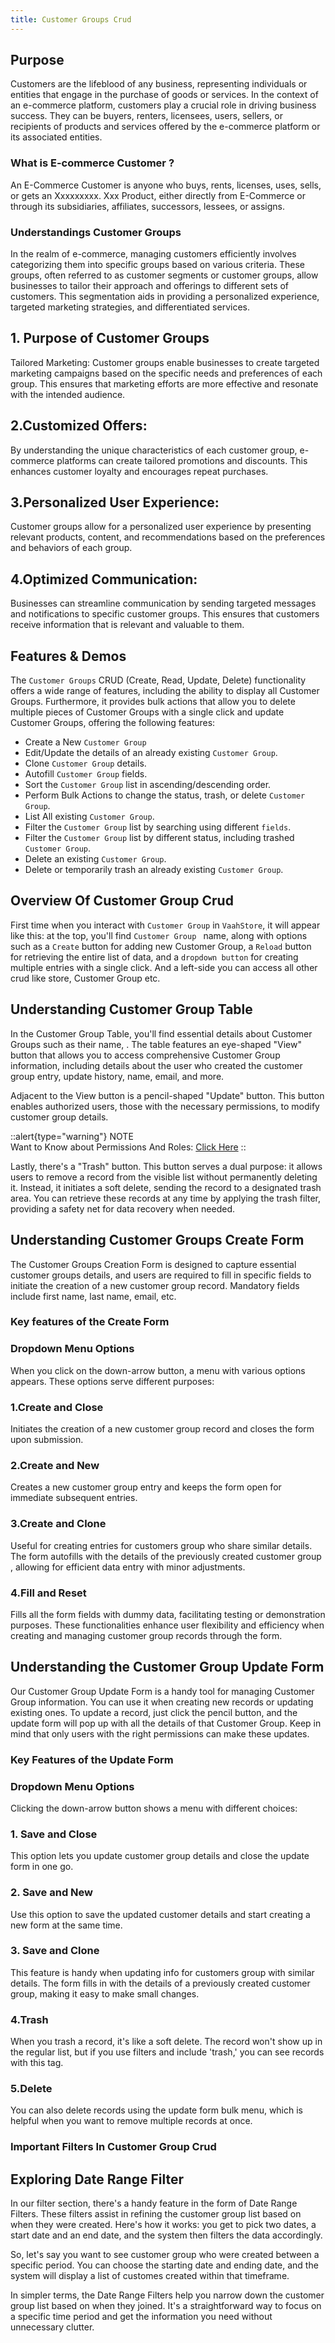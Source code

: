```yaml
---
title: Customer Groups Crud
---
```


## Purpose

Customers are the lifeblood of any business, representing individuals or entities that engage in the 
purchase of goods or services. In the context of an e-commerce platform, customers play a crucial 
role in driving business success. They can be buyers, renters, licensees, users, sellers, or recipients
of products and services offered by the e-commerce platform or its associated entities.

### What is E-commerce Customer ?

An E-Commerce Customer is anyone who buys, rents, licenses, uses, sells, or gets
an Xxxxxxxxx. Xxx Product, either directly from E-Commerce or through its subsidiaries,
affiliates, successors, lessees, or assigns.


### Understandings Customer Groups

In the realm of e-commerce, managing customers efficiently involves categorizing them into specific
groups based on various criteria. These groups, often referred to as customer segments or customer
groups, allow businesses to tailor their approach and offerings to different sets of customers. 
This segmentation aids in providing a personalized experience, targeted marketing strategies, and
differentiated services.

## 1. Purpose of Customer Groups

Tailored Marketing: Customer groups enable businesses to create targeted marketing campaigns 
based on the specific needs and preferences of each group. This ensures that marketing efforts
are more effective and resonate with the intended audience.

## 2.Customized Offers: 

By understanding the unique characteristics of each customer group, e-commerce platforms can 
create tailored promotions and discounts. This enhances customer loyalty
and encourages repeat purchases.

## 3.Personalized User Experience: 

Customer groups allow for a personalized user experience by presenting relevant
products, content, and recommendations based on the preferences and behaviors of each group.

## 4.Optimized Communication: 

Businesses can streamline communication by sending targeted messages and notifications to specific
customer groups. This ensures that customers receive information that is relevant and valuable to them.



## Features & Demos

The `Customer Groups` CRUD (Create, Read, Update, Delete) functionality offers a wide range of features,
including the ability to display all  Customer Groups. Furthermore, it provides bulk actions that allow you
to delete multiple pieces of  Customer Groups with a single click and update  Customer Groups, offering the following features:

- Create a New `Customer Group`
- Edit/Update the details of an already existing `Customer Group`.
- Clone `Customer Group` details.
- Autofill `Customer Group` fields.
- Sort the `Customer Group` list in ascending/descending order.
- Perform Bulk Actions to change the status, trash, or delete `Customer Group`.
- List All existing `Customer Group`.
- Filter the `Customer Group` list by searching using different `fields`.
- Filter the `Customer Group` list by different status, including trashed `Customer Group`.
- Delete an existing `Customer Group`.
- Delete or temporarily trash an already existing `Customer Group`.


## Overview Of Customer Group Crud

First time when  you interact with `Customer Group` in `VaahStore`, it will appear like this: at the top,
you'll find  `Customer Group ` name, along with options such as a `Create` button for adding new Customer Group,
a `Reload` button for retrieving the entire list of data, and a `dropdown button` for creating multiple entries with a single click.
And a left-side you can access all other crud like store, Customer Group etc.


## Understanding Customer Group Table

In the Customer Group Table, you'll find essential details about Customer Groups such as their  name,
. The table features an eye-shaped "View" button that allows you to access
comprehensive Customer Group information, including details about the user who created the customer group entry,
update history, name, email, and more.

Adjacent to the View button is a pencil-shaped "Update" button. This button enables authorized users,
those with the necessary permissions, to modify customer group details.

::alert{type="warning"}
NOTE   
Want to Know about Permissions And Roles: [Click Here](/vaahcms-2/the-basics/user-and-access/permissions)
::

Lastly, there's a "Trash" button. This button serves a dual purpose: it allows users to remove a
record from the visible list without permanently deleting it. Instead, it initiates a soft delete,
sending the record to a designated trash area. You can retrieve these records at any time by
applying the trash filter, providing a safety net for data recovery when needed.

## Understanding Customer Groups Create Form


The Customer Groups Creation Form is designed to capture essential customer groups details,
and users are required to fill in specific fields to initiate the creation of a new customer
group record. Mandatory fields include first name, last name, email, etc.

### Key features of the Create Form

### Dropdown Menu Options
When you click on the down-arrow button, a menu with various options appears. These options serve
different purposes:

### 1.Create and Close

Initiates the creation of a new customer group record and closes the form upon submission.

### 2.Create and New
Creates a new customer group entry and keeps the form open for immediate subsequent entries.

### 3.Create and Clone

Useful for creating entries for customers group who share similar details. The form
autofills with the details of the previously created customer group , allowing for efficient data
entry with minor adjustments.
### 4.Fill and Reset
Fills all the form fields with dummy data, facilitating testing or demonstration purposes.
These functionalities enhance user flexibility and efficiency when creating and managing customer group
records through the form.


## Understanding the Customer Group Update Form

Our Customer Group Update Form is a handy tool for managing Customer Group information. You can use it when
creating new records or updating existing ones. To update a record, just click the pencil button,
and the update form will pop up with all the details of that Customer Group. Keep in mind that only users
with the right permissions can make these updates.

### Key Features of the Update Form

### Dropdown Menu Options

Clicking the down-arrow button shows a menu with different choices:

### 1. Save and Close
This option lets you update customer group details and close the update form in one go.

### 2. Save and New
Use this option to save the updated customer details and start creating a new form at the same time.

### 3. Save and Clone
This feature is handy when updating info for customers group with similar details. The form fills
in with the details of a previously created customer group, making it easy to make small changes.

### 4.Trash
When you trash a record, it's like a soft delete. The record won't show up in the regular
list, but if you use filters and include 'trash,' you can see records with this tag.

### 5.Delete
You can also delete records using the update form bulk menu, which is helpful when you want
to remove multiple records at once.


### Important Filters In Customer Group Crud


## Exploring Date Range Filter

In our filter section, there's a handy feature in the form of Date Range Filters. These filters assist
in refining the customer group list based on when they were created. Here's how it works: you get to pick
two dates, a start date and an end date, and the system then filters the data accordingly.

So, let's say you want to see customer group who were created between a specific period.
You can choose the starting date and ending date, and the system will display a list
of customes created within that timeframe.

In simpler terms, the Date Range Filters help you narrow down the customer group list based on when they
joined. It's a straightforward way to focus on a specific time period and get the information you
need without unnecessary clutter.















